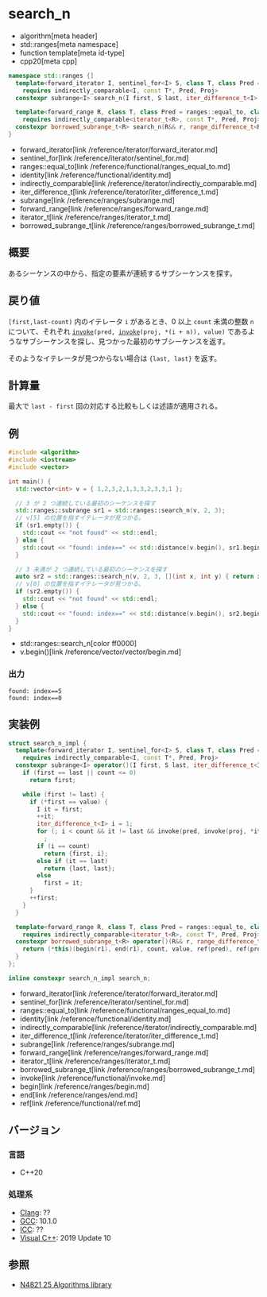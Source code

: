 # search_n
* algorithm[meta header]
* std::ranges[meta namespace]
* function template[meta id-type]
* cpp20[meta cpp]

```cpp
namespace std::ranges {]
  template<forward_iterator I, sentinel_for<I> S, class T, class Pred = ranges::equal_to, class Proj = identity>
    requires indirectly_comparable<I, const T*, Pred, Proj>
  constexpr subrange<I> search_n(I first, S last, iter_difference_t<I> count, const T& value, Pred pred = {}, Proj proj = {});

  template<forward_range R, class T, class Pred = ranges::equal_to, class Proj = identity>
    requires indirectly_comparable<iterator_t<R>, const T*, Pred, Proj>
  constexpr borrowed_subrange_t<R> search_n(R&& r, range_difference_t<R> count, const T& value, Pred pred = {}, Proj proj = {});
}
```
* forward_iterator[link /reference/iterator/forward_iterator.md]
* sentinel_for[link /reference/iterator/sentinel_for.md]
* ranges::equal_to[link /reference/functional/ranges_equal_to.md]
* identity[link /reference/functional/identity.md]
* indirectly_comparable[link /reference/iterator/indirectly_comparable.md]
* iter_difference_t[link /reference/iterator/iter_difference_t.md]
* subrange[link /reference/ranges/subrange.md]
* forward_range[link /reference/ranges/forward_range.md]
* iterator_t[link /reference/ranges/iterator_t.md]
* borrowed_subrange_t[link /reference/ranges/borrowed_subrange_t.md]


## 概要
あるシーケンスの中から、指定の要素が連続するサブシーケンスを探す。

## 戻り値
`[first,last-count)` 内のイテレータ `i` があるとき、0 以上 `count` 未満の整数 `n` について、それぞれ [`invoke`](/reference/functional/invoke.md)`(pred, `[`invoke`](/reference/functional/invoke.md)`(proj, *(i + n)), value)` であるようなサブシーケンスを探し、見つかった最初のサブシーケンスを返す。

そのようなイテレータが見つからない場合は `{last, last}` を返す。


## 計算量
最大で `last - first` 回の対応する比較もしくは述語が適用される。


## 例
```cpp example
#include <algorithm>
#include <iostream>
#include <vector>

int main() {
  std::vector<int> v = { 1,2,3,2,1,3,3,2,3,3,1 };

  // 3 が 2 つ連続している最初のシーケンスを探す
  std::ranges::subrange sr1 = std::ranges::search_n(v, 2, 3);
  // v[5] の位置を指すイテレータが見つかる。
  if (sr1.empty()) {
    std::cout << "not found" << std::endl;
  } else {
    std::cout << "found: index==" << std::distance(v.begin(), sr1.begin()) << std::endl;
  }

  // 3 未満が 2 つ連続している最初のシーケンスを探す
  auto sr2 = std::ranges::search_n(v, 2, 3, [](int x, int y) { return x < y; });
  // v[0] の位置を指すイテレータが見つかる。
  if (sr2.empty()) {
    std::cout << "not found" << std::endl;
  } else {
    std::cout << "found: index==" << std::distance(v.begin(), sr2.begin()) << std::endl;
  }
}
```
* std::ranges::search_n[color ff0000]
* v.begin()[link /reference/vector/vector/begin.md]

### 出力
```
found: index==5
found: index==0
```


## 実装例
```cpp
struct search_n_impl {
  template<forward_iterator I, sentinel_for<I> S, class T, class Pred = ranges::equal_to, class Proj = identity>
    requires indirectly_comparable<I, const T*, Pred, Proj>
  constexpr subrange<I> operator()(I first, S last, iter_difference_t<I> count, const T& value, Pred pred = {}, Proj proj = {}) {
    if (first == last || count <= 0)
      return first;

    while (first != last) {
      if (*first == value) {
        I it = first;
        ++it;
        iter_difference_t<I> i = 1;
        for (; i < count && it != last && invoke(pred, invoke(proj, *it), value); ++i, ++it)
          ;
        if (i == count)
          return {first, i};
        else if (it == last)
          return {last, last};
        else
          first = it;
      }
      ++first;
    }
  }

  template<forward_range R, class T, class Pred = ranges::equal_to, class Proj = identity>
    requires indirectly_comparable<iterator_t<R>, const T*, Pred, Proj>
  constexpr borrowed_subrange_t<R> operator()(R&& r, range_difference_t<R> count, const T& value, Pred pred = {}, Proj proj = {}) {
    return (*this)(begin(r1), end(r1), count, value, ref(pred), ref(proj));
  }
};

inline constexpr search_n_impl search_n;
```
* forward_iterator[link /reference/iterator/forward_iterator.md]
* sentinel_for[link /reference/iterator/sentinel_for.md]
* ranges::equal_to[link /reference/functional/ranges_equal_to.md]
* identity[link /reference/functional/identity.md]
* indirectly_comparable[link /reference/iterator/indirectly_comparable.md]
* iter_difference_t[link /reference/iterator/iter_difference_t.md]
* subrange[link /reference/ranges/subrange.md]
* forward_range[link /reference/ranges/forward_range.md]
* iterator_t[link /reference/ranges/iterator_t.md]
* borrowed_subrange_t[link /reference/ranges/borrowed_subrange_t.md]
* invoke[link /reference/functional/invoke.md]
* begin[link /reference/ranges/begin.md]
* end[link /reference/ranges/end.md]
* ref[link /reference/functional/ref.md]


## バージョン
### 言語
- C++20

### 処理系
- [Clang](/implementation.md#clang): ??
- [GCC](/implementation.md#gcc): 10.1.0
- [ICC](/implementation.md#icc): ??
- [Visual C++](/implementation.md#visual_cpp): 2019 Update 10

## 参照
- [N4821 25 Algorithms library](https://timsong-cpp.github.io/cppwp/n4861/algorithms)
